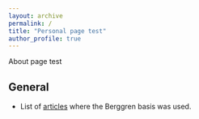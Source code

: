 ```yaml
---
layout: archive
permalink: /
title: "Personal page test"
author_profile: true
---
```



About page test

## General

- List of [articles](/about/page_refs.md) where the Berggren basis was used.


